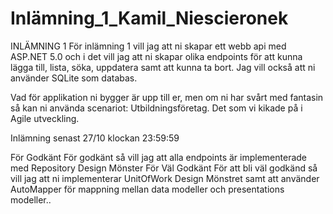 # Inlämning_1_Kamil_Niescieronek

INLÄMNING 1
För inlämning 1 vill jag att ni skapar ett webb api med ASP.NET 5.0 och i det vill jag att ni skapar olika endpoints för att kunna lägga till, lista, söka, uppdatera samt att kunna ta bort.
Jag vill också att ni använder SQLite som databas.

Vad för applikation ni bygger är upp till er, men om ni har svårt med fantasin så kan ni använda scenariot: Utbildningsföretag. Det som vi kikade på i Agile utveckling.

Inlämning senast 27/10 klockan 23:59:59

För Godkänt
För godkänt så vill jag att alla endpoints är implementerade med Repository Design Mönster
För Väl Godkänt
För att bli väl godkänd så vill jag att ni implementerar UnitOfWork Design Mönstret samt att använder AutoMapper för mappning mellan data modeller och presentations modeller..
